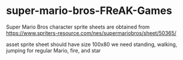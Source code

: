 # super-mario-bros-FReAK-Games

Super Mario Bros character sprite sheets are obtained from https://www.spriters-resource.com/nes/supermariobros/sheet/50365/

asset sprite sheet should have size 100x80
we need standing, walking, jumping for regular Mario, fire, and star
